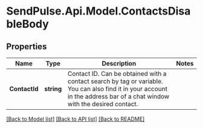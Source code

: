 # SendPulse.Api.Model.ContactsDisableBody
## Properties

Name | Type | Description | Notes
------------ | ------------- | ------------- | -------------
**ContactId** | **string** | Contact ID. Can be obtained with a contact search by tag or variable. You can also find it in your account in the address bar of a chat window with the desired contact. | 

[[Back to Model list]](../README.md#documentation-for-models) [[Back to API list]](../README.md#documentation-for-api-endpoints) [[Back to README]](../README.md)

